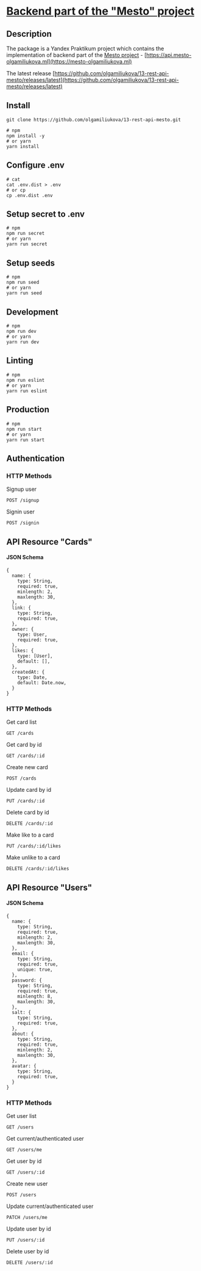 # [Backend part of the "Mesto" project](https://api.mesto-olgamiliukova.ml)

## Description
The package is a Yandex Praktikum project which contains the implementation of backend part of the [Mesto project](https://mesto-olgamiliukova.ml) - [https://api.mesto-olgamiliukova.ml](https://mesto-olgamiliukova.ml)

The latest release [https://github.com/olgamiliukova/13-rest-api-mesto/releases/latest](https://github.com/olgamiliukova/13-rest-api-mesto/releases/latest)

## Install
```
git clone https://github.com/olgamiliukova/13-rest-api-mesto.git
```
```
# npm
npm install -y
# or yarn
yarn install
```
## Configure .env
```
# cat
cat .env.dist > .env
# or cp
cp .env.dist .env
```
## Setup secret to .env
```
# npm
npm run secret
# or yarn
yarn run secret
```
## Setup seeds 
```
# npm
npm run seed
# or yarn
yarn run seed
```
## Development
```
# npm
npm run dev
# or yarn
yarn run dev
```
## Linting
```
# npm
npm run eslint
# or yarn
yarn run eslint
```
## Production
```
# npm
npm run start
# or yarn
yarn run start
```
## Authentication
### HTTP Methods
Signup user
```
POST /signup
```
Signin user
```
POST /signin
```
## API Resource "Cards"
#### JSON Schema
```
{
  name: {
    type: String,
    required: true,
    minlength: 2,
    maxlength: 30,
  },
  link: {
    type: String,
    required: true,
  },
  owner: {
    type: User,
    required: true,
  },
  likes: {
    type: [User],
    default: [],
  },
  createdAt: {
    type: Date,
    default: Date.now,
  }
}
```
### HTTP Methods
Get card list
```
GET /cards
```
Get card by id
```
GET /cards/:id
```
Create new card
```
POST /cards
```
Update card by id
```
PUT /cards/:id
```
Delete card by id
```
DELETE /cards/:id
```
Make like to a card
```
PUT /cards/:id/likes
```
Make unlike to a card
```
DELETE /cards/:id/likes
```
## API Resource "Users"
#### JSON Schema
```
{
  name: {
    type: String,
    required: true,
    minlength: 2,
    maxlength: 30,
  },
  email: {
    type: String,
    required: true,
    unique: true,
  },
  password: {
    type: String,
    required: true,
    minlength: 8,
    maxlength: 30,
  },
  salt: {
    type: String,
    required: true,
  },
  about: {
    type: String,
    required: true,
    minlength: 2,
    maxlength: 30,
  },
  avatar: {
    type: String,
    required: true,
  }
}
```
### HTTP Methods
Get user list
```
GET /users
```
Get current/authenticated user
```
GET /users/me
```
Get user by id
```
GET /users/:id
```
Create new user
```
POST /users
```
Update current/authenticated user
```
PATCH /users/me
```
Update user by id
```
PUT /users/:id
```
Delete user by id
```
DELETE /users/:id
```
